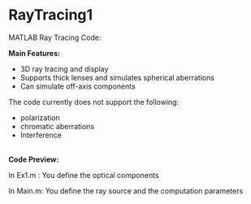 # RayTracing1

MATLAB Ray Tracing Code:

<b>Main Features:</b>
* 3D ray tracing and display
* Supports thick lenses and simulates spherical aberrations 
* Can simulate off-axis components

The code currently does not support the following:
* polarization
* chromatic aberrations
* Interference
<br>
<b>Code Preview:</b>

In Ex1.m : You define the optical components

In Main.m: You define the ray source and the computation parameters


